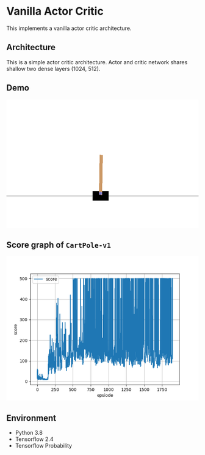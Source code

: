 # Vanilla Actor Critic

This implements a vanilla actor critic architecture.

## Architecture

This is a simple actor critic architecture. Actor and critic network shares shallow two dense layers (1024, 512).

## Demo

![900](assets/eps-900.gif)

## Score graph of `CartPole-v1`

![graph](assets/score_fig.png)

## Environment

* Python 3.8
* Tensorflow 2.4
* Tensorflow Probability